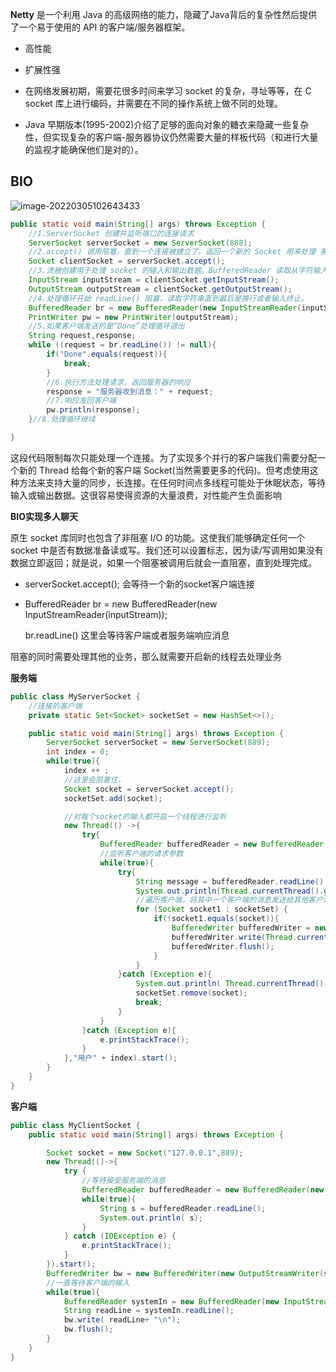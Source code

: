 **Netty** 是一个利用 Java 的高级网络的能力，隐藏了Java背后的复杂性然后提供了一个易于使用的 API 的客户端/服务器框架。

* 高性能 
* 扩展性强
* 在网络发展初期，需要花很多时间来学习 socket 的复杂，寻址等等，在 C socket 库上进行编码，并需要在不同的操作系统上做不同的处理。

* Java 早期版本(1995-2002)介绍了足够的面向对象的糖衣来隐藏一些复杂性，但实现复杂的客户端-服务器协议仍然需要大量的样板代码（和进行大量的监视才能确保他们是对的）。

## BIO

![image-20220305102643433](C:\Users\steven\AppData\Roaming\Typora\typora-user-images\image-20220305102643433.png)

```java
public static void main(String[] args) throws Exception {
    //1.ServerSocket 创建并监听端口的连接请求
    ServerSocket serverSocket = new ServerSocket(888);
    //2.accept() 调用阻塞，直到一个连接被建立了。返回一个新的 Socket 用来处理 客户端和服务端的交互
    Socket clientSocket = serverSocket.accept();
    //3.流被创建用于处理 socket 的输入和输出数据。BufferedReader 读取从字符输入流里面的文本。PrintWriter 打印格式化展示的对象读到本文输出流
    InputStream inputStream = clientSocket.getInputStream();
    OutputStream outputStream = clientSocket.getOutputStream();
    //4.处理循环开始 readLine() 阻塞，读取字符串直到最后是换行或者输入终止。
    BufferedReader br = new BufferedReader(new InputStreamReader(inputStream));
    PrintWriter pw = new PrintWriter(outputStream);
    //5.如果客户端发送的是“Done”处理循环退出
    String request,response;
    while ((request = br.readLine()) != null){
        if("Done".equals(request)){
            break;
        }
        //6.执行方法处理请求，返回服务器的响应
        response = "服务器收到消息：" + request;
        //7.响应发回客户端
        pw.println(response);
    }//8.处理循环继续

}
```

这段代码限制每次只能处理一个连接。为了实现多个并行的客户端我们需要分配一个新的 Thread 给每个新的客户端 Socket(当然需要更多的代码)。但考虑使用这种方法来支持大量的同步，长连接。在任何时间点多线程可能处于休眠状态，等待输入或输出数据。这很容易使得资源的大量浪费，对性能产生负面影响

**BIO实现多人聊天**

原生 socket 库同时也包含了非阻塞 I/O 的功能。这使我们能够确定任何一个 socket 中是否有数据准备读或写。我们还可以设置标志，因为读/写调用如果没有数据立即返回；就是说，如果一个阻塞被调用后就会一直阻塞，直到处理完成。

* serverSocket.accept(); 会等待一个新的socket客户端连接

*  BufferedReader br = new BufferedReader(new InputStreamReader(inputStream));

   br.readLine() 这里会等待客户端或者服务端响应消息

阻塞的同时需要处理其他的业务，那么就需要开启新的线程去处理业务

**服务端**

```java
public class MyServerSocket {
    //连接的客户端
    private static Set<Socket> socketSet = new HashSet<>();

    public static void main(String[] args) throws Exception {
        ServerSocket serverSocket = new ServerSocket(889);
        int index = 0;
        while(true){
            index ++ ;
            //这里会阻塞住，
            Socket socket = serverSocket.accept();
            socketSet.add(socket);

            //对每个socket的输入都开启一个线程进行监听
            new Thread(() ->{
                try{
                    BufferedReader bufferedReader = new BufferedReader(new InputStreamReader(socket.getInputStream()));
                    //监听客户端的请求参数
                    while(true){
                        try{
                            String message = bufferedReader.readLine();
                            System.out.println(Thread.currentThread().getName() + ":" + message);
                            //遍历客户端，将其中一个客户端的消息发送给其他客户端
                            for (Socket socket1 : socketSet) {
                                if(!socket1.equals(socket)){
                                    BufferedWriter bufferedWriter = new BufferedWriter(new OutputStreamWriter(socket1.getOutputStream()));
                                    bufferedWriter.write(Thread.currentThread().getName() + ":" + message + "\n");
                                    bufferedWriter.flush();
                                }
                            }
                        }catch (Exception e){
                            System.out.println( Thread.currentThread().getName() + "可能退出了,将它移除掉");
                            socketSet.remove(socket);
                            break;
                        }
                    }
                }catch (Exception e){
                    e.printStackTrace();
                }
            },"用户" + index).start();
        }
    }
}
```

**客户端**

```java
public class MyClientSocket {
    public static void main(String[] args) throws Exception {

        Socket socket = new Socket("127.0.0.1",889);
        new Thread(()->{
            try {
                //等待接受服务端的消息
                BufferedReader bufferedReader = new BufferedReader(new InputStreamReader(socket.getInputStream()));
                while(true){
                    String s = bufferedReader.readLine();
                    System.out.println( s);
                }
            } catch (IOException e) {
                e.printStackTrace();
            }
        }).start();
        BufferedWriter bw = new BufferedWriter(new OutputStreamWriter(socket.getOutputStream()));
        //一直等待客户端的输入
        while(true){
            BufferedReader systemIn = new BufferedReader(new InputStreamReader(System.in));
            String readLine = systemIn.readLine();
            bw.write( readLine+ "\n");
            bw.flush();
        }
    }
}
```

